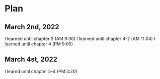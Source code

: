 # Plan
## March 2nd, 2022
I learned until chapter 3 (AM 9:30)
I learned until chapter 4-2 (AM 11:04)
I learned until chapter 4 (PM 9:00)

## March 4st, 2022
I learnd until chapter 5-4 (PM 5:20)